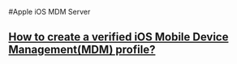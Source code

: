 #Apple iOS MDM Server

## [How to create a verified iOS Mobile Device Management(MDM) profile?](https://www.developerinsider.in/how-to-set-up-a-simple-ios-mobile-device-management-mdm-server/)
